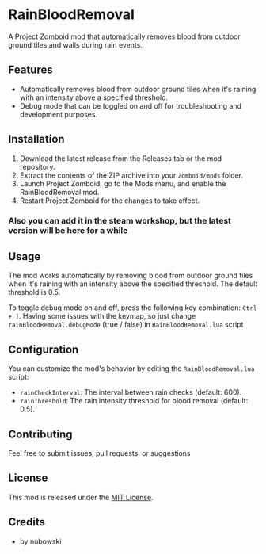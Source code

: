 # RainBloodRemoval

A Project Zomboid mod that automatically removes blood from outdoor ground tiles and walls during rain events.

## Features

- Automatically removes blood from outdoor ground tiles when it's raining with an intensity above a specified threshold.
- Debug mode that can be toggled on and off for troubleshooting and development purposes.

## Installation

1. Download the latest release from the Releases tab or the mod repository.
2. Extract the contents of the ZIP archive into your `Zomboid/mods` folder.
3. Launch Project Zomboid, go to the Mods menu, and enable the RainBloodRemoval mod.
4. Restart Project Zomboid for the changes to take effect.

### Also you can add it in the steam workshop, but the latest version will be here for a while

## Usage

The mod works automatically by removing blood from outdoor ground tiles when it's raining with an intensity above the specified threshold. The default threshold is 0.5.

To toggle debug mode on and off, press the following key combination: `Ctrl + ]`.
Having some issues with the keymap, so just change `rainBloodRemoval.debugMode` (true / false) in `RainBloodRemoval.lua` script

## Configuration

You can customize the mod's behavior by editing the `RainBloodRemoval.lua` script:

- `rainCheckInterval`: The interval between rain checks (default: 600).
- `rainThreshold`: The rain intensity threshold for blood removal (default: 0.5).

## Contributing

Feel free to submit issues, pull requests, or suggestions

## License

This mod is released under the [MIT License](LICENSE).

## Credits

- by nubowski